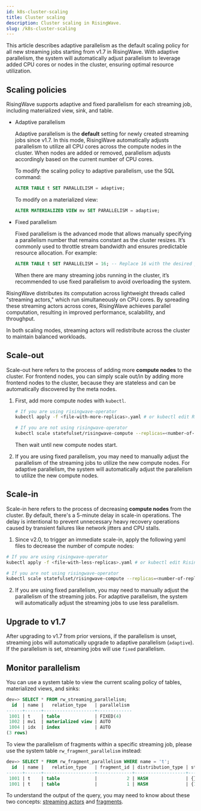 ```yaml
---
id: k8s-cluster-scaling
title: Cluster scaling
description: Cluster scaling in RisingWave.
slug: /k8s-cluster-scaling
---
```

<head>
  <link rel="canonical" href="https://docs.risingwave.com/docs/current/k8s-cluster-scaling/" />
</head>

This article describes adaptive parallelism as the default scaling policy for all new streaming jobs starting from v1.7 in RisingWave. With adaptive parallelism, the system will automatically adjust parallelism to leverage added CPU cores or nodes in the cluster, ensuring optimal resource utilization.

## Scaling policies

RisingWave supports adaptive and fixed parallelism for each streaming job, including materialized view, sink, and table.

- Adaptive parallelism

    Adaptive parallelism is the **default** setting for newly created streaming jobs since v1.7. In this mode, RisingWave automatically adjusts parallelism to utilize all CPU cores across the compute nodes in the cluster. When nodes are added or removed, parallelism adjusts accordingly based on the current number of CPU cores.

    To modify the scaling policy to adaptive parallelism, use the SQL command:

    ```sql
    ALTER TABLE t SET PARALLELISM = adaptive;
    ```

    To modify on a materialized view:

    ```sql
    ALTER MATERIALIZED VIEW mv SET PARALLELISM = adaptive;
    ```

- Fixed parallelism

    Fixed parallelism is the advanced mode that allows manually specifying a parallelism number that remains constant as the cluster resizes. It’s commonly used to throttle stream bandwidth and ensures predictable resource allocation. For example:

    ```sql
    ALTER TABLE t SET PARALLELISM = 16; -- Replace 16 with the desired parallelism
    ```

    When there are many streaming jobs running in the cluster, it’s recommended to use fixed parallelism to avoid overloading the system.

RisingWave distributes its computation across lightweight threads called "streaming actors," which run simultaneously on CPU cores. By spreading these streaming actors across cores, RisingWave achieves parallel computation, resulting in improved performance, scalability, and throughput.

In both scaling modes, streaming actors will redistribute across the cluster to maintain balanced workloads.

## Scale-out

Scale-out here refers to the process of adding more **compute nodes** to the cluster. For frontend nodes, you can simply scale out/in by adding more frontend nodes to the cluster, because they are stateless and can be automatically discovered by the meta nodes.

1. First, add more compute nodes with `kubectl`.

    ```bash
    # If you are using risingwave-operator
    kubectl apply -f <file-with-more-replicas>.yaml # or kubectl edit RisingWave/<name>

    # If you are not using risingwave-operator
    kubectl scale statefulset/risingwave-compute --replicas=<number-of-replicas>
    ```

    Then wait until new compute nodes start.

2. If you are using fixed parallelism, you may need to manually adjust the parallelism of the streaming jobs to utilize the new compute nodes. For adaptive parallelism, the system will automatically adjust the parallelism to utilize the new compute nodes.

## Scale-in

Scale-in here refers to the process of decreasing **compute nodes** from the cluster. By default, there's a 5-minute delay in scale-in operations. The delay is intentional to prevent unnecessary heavy recovery operations caused by transient failures like network jitters and CPU stalls.

1. Since v2.0, to trigger an immediate scale-in, apply the following yaml files to decrease the number of compute nodes:

  ```bash
  # If you are using risingwave-operator
  kubectl apply -f <file-with-less-replicas>.yaml # or kubectl edit RisingWave/<name>

  # If you are not using risingwave-operator
  kubectl scale statefulset/risingwave-compute --replicas=<number-of-replicas>
  ```

2. If you are using fixed parallelism, you may need to manually adjust the parallelism of the streaming jobs. For adaptive parallelism, the system will automatically adjust the streaming jobs to use less parallelism.

## Upgrade to v1.7

After upgrading to v1.7 from prior versions, if the parallelism is unset, streaming jobs will automatically upgrade to adaptive parallelism (`adaptive`). If the parallelism is set, streaming jobs will use `fixed` parallelism.

## Monitor parallelism

You can use a system table to view the current scaling policy of tables, materialized views, and sinks:

```sql
dev=> SELECT * FROM rw_streaming_parallelism;
  id  | name |   relation_type   | parallelism
------+------+-------------------+-------------
 1001 | t    | table             | FIXED(4)
 1002 | mv1  | materialized view | AUTO
 1004 | idx  | index             | AUTO
(3 rows)
```

To view the parallelism of fragments within a specific streaming job, please use the system table `rw_fragment_parallelism` instead:

```sql
dev=> SELECT * FROM rw_fragment_parallelism WHERE name = 't';
  id  | name |   relation_type   | fragment_id | distribution_type | state_table_ids | upstream_fragment_ids |        flags        | parallelism
------+------+-------------------+-------------+-------------------+-----------------+-----------------------+---------------------+-------------
 1001 | t    | table             |           2 | HASH              | {}              | {}                    | {SOURCE,DML}        |           4
 1001 | t    | table             |           1 | HASH              | {1001}          | {2}                   | {MVIEW}             |           4
```

To understand the output of the query, you may need to know about these two concepts: [streaming actors](/concepts/key-concepts.md#streaming-actors) and [fragments](/concepts/key-concepts.md#fragments).
